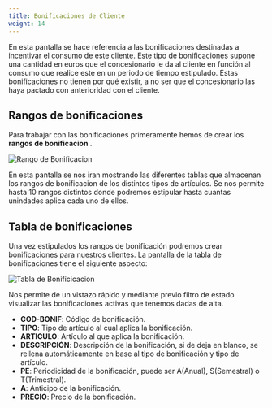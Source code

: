 ```yaml
---
title: Bonificaciones de Cliente
weight: 14
---
```

En esta pantalla se hace referencia a las bonificaciones destinadas a incentivar el
consumo de este cliente. Este tipo de bonificaciones supone una cantidad en euros
que el concesionario le da al cliente en función al consumo que realice este en un
periodo de tiempo estipulado.
Estas bonificaciones no tienen por qué existir, a no ser que el concesionario las haya pactado con anterioridad con el cliente.

## Rangos de bonificaciones

Para trabajar con las bonificaciones primeramente hemos de crear los **rangos de bonificacion** .

![Rango de Bonificacion](/docs/images/Bonifica/RangoBonificaciones.png)

En esta pantalla se nos iran mostrando las diferentes tablas que almacenan los rangos de bonificacion de los distintos tipos de artículos. Se nos permite hasta 10 rangos distintos donde podremos estipular hasta cuantas unindades aplica cada uno de ellos.

## Tabla de bonificaciones

Una vez estipulados los rangos de bonificación podremos crear bonificaciones para nuestros clientes. La pantalla de la tabla de bonificaciones tiene el siguiente aspecto:

![Tabla de Bonificicacion](/docs/images/Bonifica/TablaBonificaciones.png)

Nos permite de un vistazo rápido y mediante previo filtro de estado visualizar las bonificaciones activas que tenemos dadas de alta.

- **COD-BONIF**: Código de bonificación.
- **TIPO**: Tipo de artículo al cual aplica la bonificación.
- **ARTICULO**: Artículo al que aplica la bonificación.
- **DESCRIPCIÓN**: Descripción de la bonificación, si de deja en blanco, se rellena automáticamente en base al tipo de bonificación y tipo de artículo.
- **PE**: Periodicidad de la bonificación, puede ser A(Anual), S(Semestral) o T(Trimestral).
- **A**: Anticipo de la bonificación.
- **PRECIO**: Precio de la bonificación.
